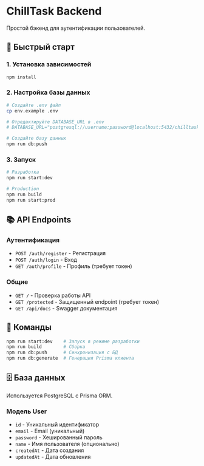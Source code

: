 # ChillTask Backend

Простой бэкенд для аутентификации пользователей.

## 🚀 Быстрый старт

### 1. Установка зависимостей

```bash
npm install
```

### 2. Настройка базы данных

```bash
# Создайте .env файл
cp env.example .env

# Отредактируйте DATABASE_URL в .env
# DATABASE_URL="postgresql://username:password@localhost:5432/chilltask?schema=public"

# Создайте базу данных
npm run db:push
```

### 3. Запуск

```bash
# Разработка
npm run start:dev

# Production
npm run build
npm run start:prod
```

## 📚 API Endpoints

### Аутентификация

- `POST /auth/register` - Регистрация
- `POST /auth/login` - Вход
- `GET /auth/profile` - Профиль (требует токен)

### Общие

- `GET /` - Проверка работы API
- `GET /protected` - Защищенный endpoint (требует токен)
- `GET /api/docs` - Swagger документация

## 🔧 Команды

```bash
npm run start:dev    # Запуск в режиме разработки
npm run build        # Сборка
npm run db:push      # Синхронизация с БД
npm run db:generate  # Генерация Prisma клиента
```

## 🗄️ База данных

Используется PostgreSQL с Prisma ORM.

### Модель User

- `id` - Уникальный идентификатор
- `email` - Email (уникальный)
- `password` - Хешированный пароль
- `name` - Имя пользователя (опционально)
- `createdAt` - Дата создания
- `updatedAt` - Дата обновления
